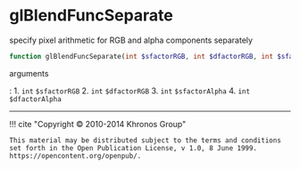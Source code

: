 # glBlendFuncSeparate
specify pixel arithmetic for RGB and alpha components separately

```php
function glBlendFuncSeparate(int $sfactorRGB, int $dfactorRGB, int $sfactorAlpha, int $dfactorAlpha) : void
```



arguments

:    1. `int` `$sfactorRGB` 
    2. `int` `$dfactorRGB` 
    3. `int` `$sfactorAlpha` 
    4. `int` `$dfactorAlpha` 



---
     

!!! cite "Copyright © 2010-2014 Khronos Group"

    This material may be distributed subject to the terms and conditions set forth in the Open Publication License, v 1.0, 8 June 1999. https://opencontent.org/openpub/.